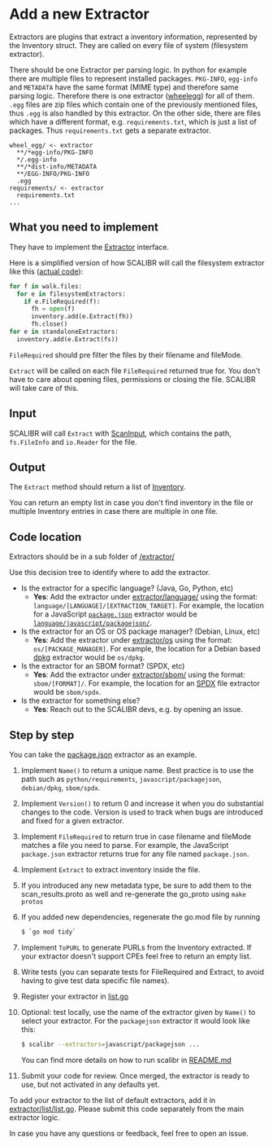 # Add a new Extractor

Extractors are plugins that extract a inventory information, represented by the
Inventory struct. They are called on every file of system (filesystem
extractor).

There should be one Extractor per parsing logic. In python for example there are
multiple files to represent installed packages. `PKG-INFO`, `egg-info` and
`METADATA` have the same format (MIME type) and therefore same parsing logic.
Therefore there is one extractor
([wheelegg](/extractor/filesystem/language/python/wheelegg/extractor.go))
for all of them. `.egg` files are zip files which contain one of the previously
mentioned files, thus `.egg` is also handled by this extractor. On the other
side, there are files which have a different format, e.g. `requirements.txt`,
which is just a list of packages. Thus `requirements.txt` gets a separate
extractor.

```
wheel_egg/ <- extractor
  **/*egg-info/PKG-INFO
  */.egg-info
  **/*dist-info/METADATA
  **/EGG-INFO/PKG-INFO
  .egg
requirements/ <- extractor
  requirements.txt
...
```

## What you need to implement

They have to implement the
[Extractor](https://github.com/google/osv-scalibr/blob/28397d99/extractor/filesystem/extractor.go#L45)
interface.

<!--  See extractor/filesystem/extractor.go symbol \bExtractor\b -->

<!--  See plugin/plugin.go symbol Plugin -->

Here is a simplified version of how SCALIBR will call the filesystem extractor
like this
([actual code](https://github.com/google/osv-scalibr/blob/28397d99/extractor/filesystem/extractor.go#L99)):

```py
for f in walk.files:
  for e in filesystemExtractors:
    if e.FileRequired(f):
      fh = open(f)
      inventory.add(e.Extract(fh))
      fh.close()
for e in standaloneExtractors:
  inventory.add(e.Extract(fs))
```

`FileRequired` should pre filter the files by their filename and fileMode.

`Extract` will be called on each file `FileRequired` returned true for. You
don't have to care about opening files, permissions or closing the file. SCALIBR
will take care of this.

## Input

SCALIBR will call `Extract` with
[ScanInput](https://github.com/google/osv-scalibr/blob/28397d99/extractor/filesystem/extractor.go#L55),
which contains the path, `fs.FileInfo` and `io.Reader` for the file.

<!--  See extractor/filesystem/extractor.go symbol ScanInput -->

## Output

The `Extract` method should return a list of
[Inventory](https://github.com/google/osv-scalibr/blob/28397d99/extractor/extractor.go#L44).

<!--  See extractor/extractor.go symbol \bInventory\b -->

You can return an empty list in case you don't find inventory in the file or
multiple Inventory entries in case there are multiple in one file.

## Code location

Extractors should be in a sub folder of
[/extractor/](/extractor/)

Use this decision tree to identify where to add the extractor.

-   Is the extractor for a specific language? (Java, Go, Python, etc)
    -   **Yes**: Add the extractor under
        [extractor/language/](/extractor/filesystem/language/)
        using the format: `language/[LANGUAGE]/[EXTRACTION_TARGET]`. For
        example, the location for a JavaScript
        [`package.json`](https://docs.npmjs.com/cli/v9/configuring-npm/package-json)
        extractor would be
        [`language/javascript/packagejson/`](/extractor/filesystem/language/javascript/packagejson/).
-   Is the extractor for an OS or OS package manager? (Debian, Linux, etc)
    -   **Yes**: Add the extractor under
        [extractor/os](/extractor/filesystem/os)
        using the format: `os/[PACKAGE_MANAGER]`. For example, the location for
        a Debian based [dpkg](https://man7.org/linux/man-pages/man1/dpkg.1.html)
        extractor would be `os/dpkg`.
-   Is the extractor for an SBOM format? (SPDX, etc)
    -   **Yes**: Add the extractor under
        [extractor/sbom/](/extractor/filesystem/sbom/)
        using the format: `sbom/[FORMAT]/`. For example, the location for an
        [SPDX](https://spdx.dev/) file extractor would be `sbom/spdx`.
-   Is the extractor for something else?
    -   **Yes**: Reach out to the SCALIBR devs,
        e.g. by opening an issue.

## Step by step

You can take the [package.json](/extractor/filesystem/language/javascript/packagejson/extractor.go)
extractor as an example.

1.  Implement `Name()` to return a unique name. Best practice is to use the path
    such as `python/requirements`, `javascript/packagejson`, `debian/dpkg`,
    `sbom/spdx`.
1.  Implement `Version()` to return 0 and increase it when you do substantial
    changes to the code. Version is used to track when bugs are introduced and
    fixed for a given extractor.
1.  Implement `FileRequired` to return true in case filename and fileMode
    matches a file you need to parse. For example, the JavaScript `package.json`
    extractor returns true for any file named `package.json`.
1.  Implement `Extract` to extract inventory inside the file.
1.  If you introduced any new metadata type, be sure to add them to the scan_results.proto
    as well and re-generate the go_proto using `make protos`
1.  If you added new dependencies, regenerate the go.mod file by running

    ```sh
    $ `go mod tidy`
    ```

1.  Implement `ToPURL` to generate PURLs from the Inventory
    extracted. If your extractor doesn't support CPEs feel free to return an empty
    list.
1.  Write tests (you can separate tests for FileRequired and Extract, to avoid
    having to give test data specific file names).
1.  Register your extractor in
    [list.go](/extractor/filesystem/list/list.go)
1.  Optional: test locally, use the name of the extractor given by `Name()` to
    select your extractor. For the `packagejson` extractor it would look like
    this:

    ```sh
    $ scalibr --extractors=javascript/packagejson ...
    ```

    You can find more details on how to run scalibr in
    [README.md](/README.md#as-a-standalone-binary)

1.  Submit your code for review. Once merged, the extractor is ready to use, but
    not activated in any defaults yet.

To add your extractor to the list of default extractors, add it in
[extractor/list/list.go](/extractor/filesystem/list/list.go).
Please submit this code separately from the main extractor logic.

In case you have any questions or feedback, feel free to open an issue.
